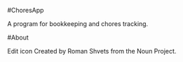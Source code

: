 #ChoresApp

A program for bookkeeping and chores tracking.

#About

Edit icon Created by Roman Shvets from the Noun Project.
